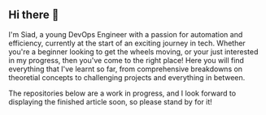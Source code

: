 ## Hi there 👋

I'm Siad, a young DevOps Engineer with a passion for automation and efficiency, currently 
at the start of an exciting journey in tech. Whether you're a beginner looking to get the wheels
moving, or your just interested in my progress, then you've come to the right place!
Here you will find everything that I've learnt so far, from comprehensive breakdowns on theoretial 
concepts to challenging projects and everything in between. 

The repositories below are a work in progress, and I look forward to displaying the finished article
soon, so please stand by for it!
